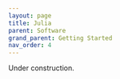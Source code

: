 ```yaml
---
layout: page
title: Julia 
parent: Software
grand_parent: Getting Started
nav_order: 4
---
```


Under construction.